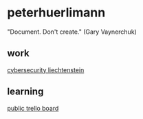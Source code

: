# peterhuerlimann

"Document. Don't create." (Gary Vaynerchuk)


## work

[cybersecurity liechtenstein](https://www.youtube.com/channel/UClfv_J-akOstq0X9ldDcqTw)

## learning
[public trello board](https://trello.com/b/xdyYSaPK/learning-video)
